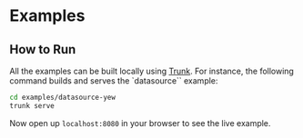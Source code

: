 # Examples

## How to Run
All the examples can be built locally using [Trunk](https://trunkrs.dev/). For instance, the following command builds and serves the `datasource`` example:

```bash
cd examples/datasource-yew
trunk serve
```

Now open up `localhost:8080` in your browser to see the live example.